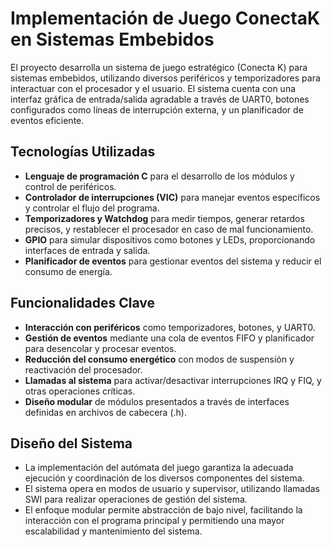 # Implementación de Juego ConectaK en Sistemas Embebidos

El proyecto desarrolla un sistema de juego estratégico (Conecta K) para sistemas embebidos, utilizando diversos periféricos y temporizadores para interactuar con el procesador y el usuario. El sistema cuenta con una interfaz gráfica de entrada/salida agradable a través de UART0, botones configurados como líneas de interrupción externa, y un planificador de eventos eficiente.

## Tecnologías Utilizadas

- **Lenguaje de programación C** para el desarrollo de los módulos y control de periféricos.
- **Controlador de interrupciones (VIC)** para manejar eventos específicos y controlar el flujo del programa.
- **Temporizadores y Watchdog** para medir tiempos, generar retardos precisos, y restablecer el procesador en caso de mal funcionamiento.
- **GPIO** para simular dispositivos como botones y LEDs, proporcionando interfaces de entrada y salida.
- **Planificador de eventos** para gestionar eventos del sistema y reducir el consumo de energía.

## Funcionalidades Clave

- **Interacción con periféricos** como temporizadores, botones, y UART0.
- **Gestión de eventos** mediante una cola de eventos FIFO y planificador para desencolar y procesar eventos.
- **Reducción del consumo energético** con modos de suspensión y reactivación del procesador.
- **Llamadas al sistema** para activar/desactivar interrupciones IRQ y FIQ, y otras operaciones críticas.
- **Diseño modular** de módulos presentados a través de interfaces definidas en archivos de cabecera (.h).

## Diseño del Sistema

- La implementación del autómata del juego garantiza la adecuada ejecución y coordinación de los diversos componentes del sistema.
- El sistema opera en modos de usuario y supervisor, utilizando llamadas SWI para realizar operaciones de gestión del sistema.
- El enfoque modular permite abstracción de bajo nivel, facilitando la interacción con el programa principal y permitiendo una mayor escalabilidad y mantenimiento del sistema.

